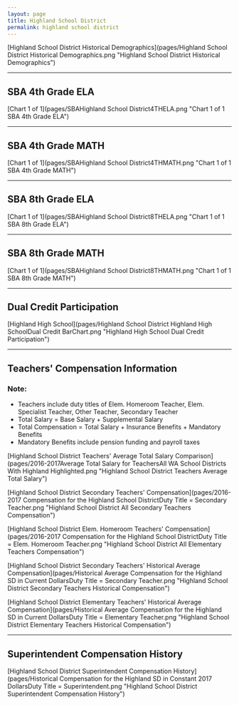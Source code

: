 ```yaml
---
layout: page
title: Highland School District
permalink: highland school district
---
```



[Highland School District Historical Demographics](pages/Highland School District Historical Demographics.png "Highland School District Historical Demographics")

___

## SBA 4th Grade ELA

[Chart 1 of 1](pages/SBAHighland School District4THELA.png "Chart 1 of 1 SBA 4th Grade ELA")


___

## SBA 4th Grade MATH

[Chart 1 of 1](pages/SBAHighland School District4THMATH.png "Chart 1 of 1 SBA 4th Grade MATH")


___

## SBA 8th Grade ELA

[Chart 1 of 1](pages/SBAHighland School District8THELA.png "Chart 1 of 1 SBA 8th Grade ELA")


___

## SBA 8th Grade MATH

[Chart 1 of 1](pages/SBAHighland School District8THMATH.png "Chart 1 of 1 SBA 8th Grade MATH")


___

## Dual Credit Participation

[Highland High School](pages/Highland School District Highland High SchoolDual Credit BarChart.png "Highland High School Dual Credit Participation")


___

## Teachers' Compensation Information
### Note:
- Teachers include duty titles of Elem. Homeroom Teacher, Elem. Specialist Teacher, Other Teacher, Secondary Teacher
- Total Salary = Base Salary + Supplemental Salary
- Total Compensation = Total Salary + Insurance Benefits + Mandatory Benefits
- Mandatory Benefits include pension funding and payroll taxes

[Highland School District Teachers' Average Total Salary Comparison](pages/2016-2017Average Total Salary for TeachersAll WA School Districts With Highland Highlighted.png "Highland School District Teachers Average Total Salary")

[Highland School District Secondary Teachers' Compensation](pages/2016-2017 Compensation for the Highland School DistrictDuty Title = Secondary Teacher.png "Highland School District All Secondary Teachers Compensation")

[Highland School District Elem. Homeroom Teachers' Compensation](pages/2016-2017 Compensation for the Highland School DistrictDuty Title = Elem. Homeroom Teacher.png "Highland School District All Elementary Teachers Compensation")

[Highland School District Secondary Teachers' Historical Average Compensation](pages/Historical Average Compensation for the Highland SD in Current DollarsDuty Title = Secondary Teacher.png "Highland School District Secondary Teachers Historical Compensation")

[Highland School District Elementary Teachers' Historical Average Compensation](pages/Historical Average Compensation for the Highland SD in Current DollarsDuty Title = Elementary Teacher.png "Highland School District Elementary Teachers Historical Compensation")


___

## Superintendent Compensation History

[Highland School District Superintendent Compensation History](pages/Historical Compensation for the Highland SD in Constant 2017 DollarsDuty Title = Superintendent.png "Highland School District Superintendent Compensation History")


